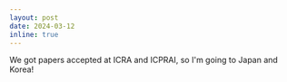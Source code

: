 ```yaml
---
layout: post
date: 2024-03-12
inline: true
---
```


We got papers accepted at ICRA and ICPRAI, so I'm going to Japan and Korea!
